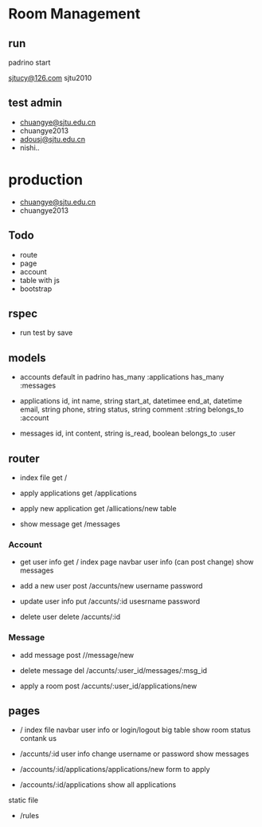 # Room Management

## run
padrino start

sjtucy@126.com
sjtu2010

## test admin
+ chuangye@sjtu.edu.cn
+ chuangye2013
+ adousj@sjtu.edu.cn
+ nishi..

# production
+ chuangye@sjtu.edu.cn
+ chuangye2013

## Todo
+ route
+ page
+ account
+ table with js
+ bootstrap

## rspec
+ run test by save

## models
+ accounts
  default in padrino
  has_many :applications
  has_many :messages
  
+ applications
  id, int
  name, string
  start_at, datetimee
  end_at, datetime
  email, string
  phone, string
  status, string
  comment :string
  belongs_to :account

+ messages
  id, int
  content, string
  is_read, boolean
  belongs_to :user


## router
+ index file
get /

+ apply applications
get /applications

+ apply new application
get /allications/new
table

+ show message
get /messages

<!-- 
+ new message
get /messages/new
 -->

### Account
+ get user info
get /
  index page navbar
  user info (can post change)
  show messages

+ add a new user
post /accunts/new
  username
  password

+ update user info
put /accunts/:id
  usesrname
  password

+ delete user
delete /accunts/:id

### Message
+ add message
post //message/new

+ delete message
del /accunts/:user_id/messages/:msg_id

+ apply a room
post /accunts/:user_id/applications/new


## pages
+ /
  index file
  navbar user info or login/logout
  big table show room status
  contank us

+ /accunts/:id
  user info
  change username or password
  show messages

+ /accounts/:id/applications/applications/new
  form to apply

+ /accounts/:id/applications
  show all applications


static file
+ /rules
